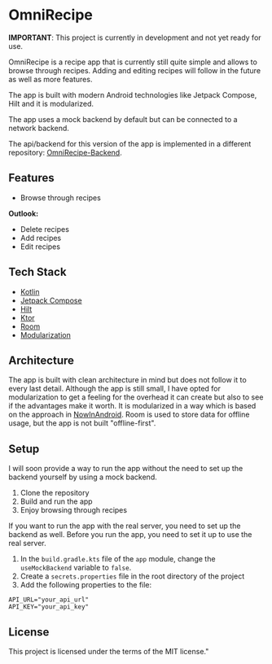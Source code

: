 # OmniRecipe

**IMPORTANT**: This project is currently in development and not yet ready for use.

OmniRecipe is a recipe app that is currently still quite simple and allows to browse through
recipes.
Adding and editing recipes will follow in the future as well as more features.

The app is built with modern Android technologies like Jetpack Compose, Hilt and it is modularized.

The app uses a mock backend by default but can be connected to a network backend.

The api/backend for this version of the app is implemented in a different
repository: [OmniRecipe-Backend](https://github.com/Omerixe/OmniRecipe-Backend).

## Features

- Browse through recipes

**Outlook:**

- Delete recipes
- Add recipes
- Edit recipes

## Tech Stack

- [Kotlin](https://kotlinlang.org/)
- [Jetpack Compose](https://developer.android.com/jetpack/compose)
- [Hilt](https://dagger.dev/hilt/)
- [Ktor](https://ktor.io/)
- [Room](https://developer.android.com/jetpack/androidx/releases/room)
- [Modularization](https://developer.android.com/topic/modularization)

## Architecture

The app is built with clean architecture in mind but does not follow it to every last detail.
Although the app is still small, I have opted for modularization to get a feeling for the overhead
it can create but also to see if the advantages make it worth.
It is modularized in a way which is based on the approach
in [NowInAndroid](https://github.com/android/nowinandroid/tree/main). Room is used to store data for
offline usage, but the app is not built "offline-first".

## Setup

I will soon provide a way to run the app without the need to set up the backend yourself by using a
mock backend.

1. Clone the repository
2. Build and run the app
3. Enjoy browsing through recipes

If you want to run the app with the real server, you need to set up the backend as well.
Before you run the app, you need to set it up to use the real server.

1. In the `build.gradle.kts` file of the `app` module, change the `useMockBackend` variable
   to `false`.
2. Create a `secrets.properties` file in the root directory of the project
3. Add the following properties to the file:

```
API_URL="your_api_url"
API_KEY="your_api_key"
```

## License

This project is licensed under the terms of the MIT license."
